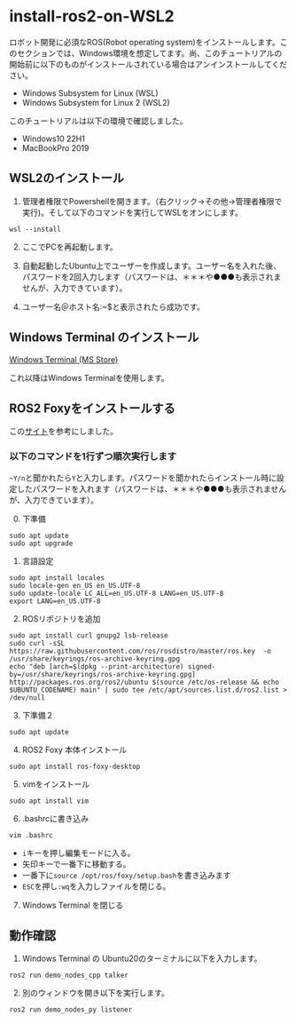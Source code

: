 # install-ros2-on-WSL2
ロボット開発に必須なROS(Robot operating system)をインストールします。このセクションでは、Windows環境を想定してます。尚、このチュートリアルの開始前に以下のものがインストールされている場合はアンインストールしてください。
- Windows Subsystem for Linux (WSL)
- Windows Subsystem for Linux 2 (WSL2) 

このチュートリアルは以下の環境で確認しました。
- Windows10 22H1
- MacBookPro 2019

## WSL2のインストール
1. 管理者権限でPowershellを開きます。（右クリック->その他->管理者権限で実行)。そして以下のコマンドを実行してWSLをオンにします。

```
wsl --install
```

2. ここでPCを再起動します。

7. 自動起動したUbuntu上でユーザーを作成します。ユーザー名を入れた後、パスワードを2回入力します（パスワードは、＊＊＊や●●●も表示されませんが、入力できています）。

8. ユーザー名＠ホスト名:~$と表示されたら成功です。

## Windows Terminal のインストール
[Windows Terminal (MS Store)](https://apps.microsoft.com/store/detail/windows-terminal/9N0DX20HK701?hl=ja-jp&gl=JP)

これ以降はWindows Terminalを使用します。

## ROS2 Foxyをインストールする
この[サイト](https://docs.ros.org/en/foxy/Installation/Ubuntu-Install-Debians.html)を参考にしました。

### 以下のコマンドを1行ずつ順次実行します
`~Y/n`と聞かれたら`Y`と入力します。パスワードを聞かれたらインストール時に設定したパスワードを入れます（パスワードは、＊＊＊や●●●も表示されませんが、入力できています）。

0. 下準備
```
sudo apt update
sudo apt upgrade
```

1. 言語設定 
```
sudo apt install locales
sudo locale-gen en_US en_US.UTF-8
sudo update-locale LC_ALL=en_US.UTF-8 LANG=en_US.UTF-8
export LANG=en_US.UTF-8
```

2. ROSリポジトリを追加
```
sudo apt install curl gnupg2 lsb-release
sudo curl -sSL https://raw.githubusercontent.com/ros/rosdistro/master/ros.key  -o /usr/share/keyrings/ros-archive-keyring.gpg
echo "deb [arch=$(dpkg --print-architecture) signed-by=/usr/share/keyrings/ros-archive-keyring.gpg] http://packages.ros.org/ros2/ubuntu $(source /etc/os-release && echo $UBUNTU_CODENAME) main" | sudo tee /etc/apt/sources.list.d/ros2.list > /dev/null

```

3. 下準備２

```
sudo apt update
```

4. ROS2 Foxy 本体インストール
```
sudo apt install ros-foxy-desktop
```

5. vimをインストール

```
sudo apt install vim
```

6. .bashrcに書き込み
```
vim .bashrc
```

- `i`キーを押し編集モードに入る。
- 矢印キーで一番下に移動する。
- 一番下に`source /opt/ros/foxy/setup.bash`を書き込みます
- `ESC`を押し`:wq`を入力しファイルを閉じる。

7. Windows Terminal を閉じる

## 動作確認
1. Windows Terminal の Ubuntu20のターミナルに以下を入力します。
```
ros2 run demo_nodes_cpp talker
```
2. 別のウィンドウを開き以下を実行します。
```
ros2 run demo_nodes_py listener
```
